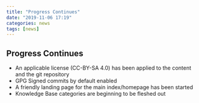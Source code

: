 ```yaml
---
title: "Progress Continues"
date: "2019-11-06 17:19"
categories: news
tags: [news]
---
```

## Progress Continues

- An applicable license (CC-BY-SA 4.0) has been applied to the content and the git repository
- GPG Signed commits by default enabled
- A friendly landing page for the main index/homepage has been started
- Knowledge Base categories are beginning to be fleshed out
